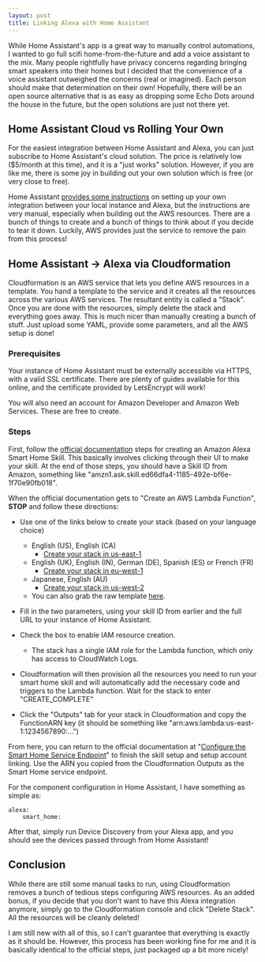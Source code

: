 ```yaml
---
layout: post
title: Linking Alexa with Home Assistant
---
```


While Home Assistant's app is a great way to manually control automations, I wanted to go full scifi home-from-the-future and add a voice assistant to the mix. Many people rightfully have privacy concerns regarding bringing smart speakers into their homes but I decided that the convenience of a voice assistant outweighed the concerns (real or imagined). Each person should make that determination on their own! Hopefully, there will be an open source alternative that is as easy as dropping some Echo Dots around the house in the future, but the open solutions are just not there yet.

## Home Assistant Cloud vs Rolling Your Own

For the easiest integration between Home Assistant and Alexa, you can just subscribe to Home Assistant's cloud solution. The price is relatively low ($5/month at this time), and it is a "just works" solution. However, if you are like me, there is some joy in building out your own solution which is free (or very close to free).

Home Assistant [provides some instructions](https://www.home-assistant.io/integrations/alexa.smart_home/) on setting up your own integration between your local instance and Alexa, but the instructions are very manual, especially when building out the AWS resources. There are a bunch of things to create and a bunch of things to think about if you decide to tear it down. Luckily, AWS provides just the service to remove the pain from this process!

## Home Assistant -> Alexa via Cloudformation

Cloudformation is an AWS service that lets you define AWS resources in a template. You hand a template to the service and it creates all the resources across the various AWS services. The resultant entity is called a "Stack". Once you are done with the resources, simply delete the stack and everything goes away. This is much nicer than manually creating a bunch of stuff. Just upload some YAML, provide some parameters, and all the AWS setup is done!

### Prerequisites

Your instance of Home Assistant must be externally accessible via HTTPS, with a valid SSL certificate. There are plenty of guides available for this online, and the certificate provided by LetsEncrypt will work!

You will also need an account for Amazon Developer and Amazon Web Services. These are free to create.

### Steps

First, follow the [official documentation](https://www.home-assistant.io/integrations/alexa.smart_home/#create-an-amazon-alexa-smart-home-skill) steps for creating an Amazon Alexa Smart Home Skill. This basically involves clicking through their UI to make your skill. At the end of those steps, you should have a Skill ID from Amazon, something like "amzn1.ask.skill.ed66dfa4-1185-492e-bf6e-1f70e90fb018".

When the official documentation gets to "Create an AWS Lambda Function", **STOP** and follow these directions:

* Use one of the links below to create your stack (based on your language choice)
   * English (US), English (CA)
      * [Create your stack in us-east-1](https://us-east-1.console.aws.amazon.com/cloudformation/home?region=us-east-1#/stacks/create/review?templateURL=https://home-assistant-alexa-cloudformation.s3.amazonaws.com/HAtoAlexaSmartHome.yml&stackName=HomeAssistantToAlexaBridge)
   * English (UK), English (IN), German (DE), Spanish (ES) or French (FR)
      * [Create your stack in eu-west-1](https://eu-west-1.console.aws.amazon.com/cloudformation/home?region=eu-west-1#/stacks/create/review?templateURL=https://home-assistant-alexa-cloudformation.s3.amazonaws.com/HAtoAlexaSmartHome.yml&stackName=HomeAssistantToAlexaBridge)
   * Japanese, English (AU)
      * [Create your stack in us-west-2](https://us-west-2.console.aws.amazon.com/cloudformation/home?region=us-west-2#/stacks/create/review?templateURL=https://home-assistant-alexa-cloudformation.s3.amazonaws.com/HAtoAlexaSmartHome.yml&stackName=HomeAssistantToAlexaBridge)
   * You can also grab the raw template [here](https://home-assistant-alexa-cloudformation.s3.amazonaws.com/HAtoAlexaSmartHome.yml).

* Fill in the two parameters, using your skill ID from earlier and the full URL to your instance of Home Assistant.
* Check the box to enable IAM resource creation. 
  * The stack has a single IAM role for the Lambda function, which only has access to CloudWatch Logs.
* Cloudformation will then provision all the resources you need to run your smart home skill and will automatically add the necessary code and triggers to the Lambda function. Wait for the stack to enter "CREATE_COMPLETE"
* Click the "Outputs" tab for your stack in Cloudformation and copy the FunctionARN key (it should be something like "arn:aws:lambda:us-east-1:1234567890:...")

From here, you can return to the official documentation at "[Configure the Smart Home Service Endpoint](https://www.home-assistant.io/integrations/alexa.smart_home/#configure-the-smart-home-service-endpoint)" to finish the skill setup and setup account linking. Use the ARN you copied from the Cloudformation Outputs as the Smart Home service endpoint.

For the component configuration in Home Assistant, I have something as simple as:

```
alexa:
    smart_home:
```

After that, simply run Device Discovery from your Alexa app, and you should see the devices passed through from Home Assistant!

## Conclusion

While there are still some manual tasks to run, using Cloudformation removes a bunch of tedious steps configuring AWS resources. As an added bonus, if you decide that you don't want to have this Alexa integration anymore, simply go to the Cloudformation console and click "Delete Stack". All the resources will be cleanly deleted!

I am still new with all of this, so I can't guarantee that everything is exactly as it should be. However, this process has been working fine for me and it is basically identical to the official steps, just packaged up a bit more nicely!
